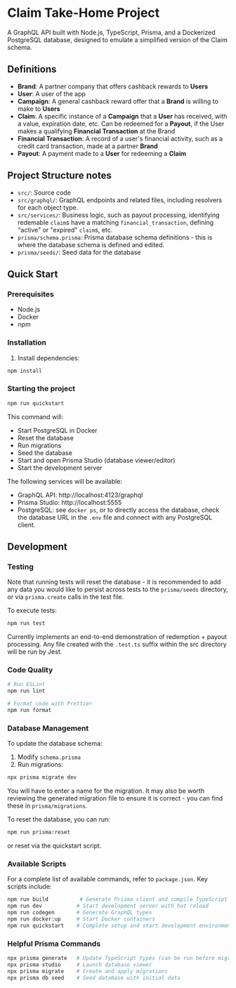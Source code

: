 # Claim Take-Home Project

A GraphQL API built with Node.js, TypeScript, Prisma, and a Dockerized PostgreSQL database, designed to emulate a simplified version of the Claim schema.

## Definitions
- **Brand**: A partner company that offers cashback rewards to **Users**
- **User**: A user of the app
- **Campaign**: A general cashback reward offer that a **Brand** is willing to make to **Users**
- **Claim**: A specific instance of a **Campaign** that a **User** has received, with a value, expiration date, etc.  Can be redeemed for a **Payout**, if the User makes a qualifying **Financial Transaction** at the Brand
- **Financial Transaction**: A record of a user's financial activity, such as a credit card transaction, made at a partner **Brand**
- **Payout**: A payment made to a **User** for redeeming a **Claim**

## Project Structure notes
- `src/`: Source code
- `src/graphql/`: GraphQL endpoints and related files, including resolvers for each object type.
- `src/services/`: Business logic, such as payout processing, identifying redemable `claim`s have a matching `financial_transaction`, defining "active" or "expired" `claim`s, etc.
- `prisma/schema.prisma`: Prisma database schema definitions - this is where the database schema is defined and edited.
- `prisma/seeds/`: Seed data for the database

## Quick Start

### Prerequisites
- Node.js
- Docker
- npm

### Installation

1. Install dependencies: 
```bash
npm install
```

### Starting the project
```bash
npm run quickstart
```

This command will:
- Start PostgreSQL in Docker
- Reset the database
- Run migrations
- Seed the database
- Start and open Prisma Studio (database viewer/editor)
- Start the development server

The following services will be available:
- GraphQL API: http://localhost:4123/graphql
- Prisma Studio: http://localhost:5555
- PostgreSQL: see `docker ps`, or to directly access the database, check the database URL in the `.env` file and connect with any PostgreSQL client.

## Development

### Testing

Note that running tests will reset the database - it is recommended to add any data you would like to persist across tests to the `prisma/seeds` directory, or via `prisma.create` calls in the test file.

To execute tests:

```bash
npm run test
```
Currently implements an end-to-end demonstration of redemption + payout processing.  Any file created with the `.test.ts` suffix within the src directory will be run by Jest.

### Code Quality
```bash
# Run ESLint
npm run lint

# Format code with Prettier
npm run format
```

### Database Management
To update the database schema:
1. Modify `schema.prisma`
2. Run migrations:
```bash
npx prisma migrate dev
```

You will have to enter a name for the migration.  It may also be worth reviewing the generated migration file to ensure it is correct - you can find these in `prisma/migrations`.

To reset the database, you can run:
```bash
npm run prisma:reset
```

or reset via the quickstart script.

### Available Scripts
For a complete list of available commands, refer to `package.json`. Key scripts include:

```bash
npm run build          # Generate Prisma client and compile TypeScript
npm run dev           # Start development server with hot reload
npm run codegen       # Generate GraphQL types
npm run docker:up     # Start Docker containers
npm run quickstart    # Complete setup and start development environment
```

### Helpful Prisma Commands
```bash
npx prisma generate   # Update TypeScript types (can be run before migrating schema)
npx prisma studio     # Launch database viewer
npx prisma migrate    # Create and apply migrations
npx prisma db seed    # Seed database with initial data
```
